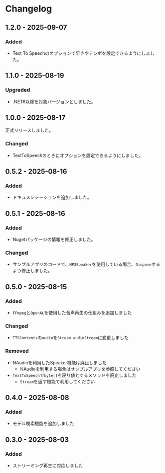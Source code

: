 # Changelog

## 1.2.0 - 2025-09-07

### Added
- Text To Speechのオプションで早さやテンポを設定できるようにしました。

## 1.1.0 - 2025-08-19

### Upgraded
- .NET6以降を対象バージョンとしました。

## 1.0.0 - 2025-08-17
正式リリースしました。
### Changed
- TextToSpeechのときにオプションを設定できるようにしました。

## 0.5.2 - 2025-08-16
### Added
- ドキュメンテーションを追加しました。

## 0.5.1 - 2025-08-16
### Added
- Nugetパッケージの情報を修正しました。

### Changed
- サンプルアプリのコードで、`MP3Speaker`を使用している場合、`Dispose`するよう修正しました。

## 0.5.0 - 2025-08-15
### Added
- `FFmpeg`と`OpenAL`を使用した音声再生の仕組みを追加しました

### Changed
- `TTSContents`の`audio`を`Stream audioStream`に変更しました

### Removed
- NAudioを利用したSpeaker機能は廃止しました
  - NAudioを利用する場合はサンプルアプリを参照してください
- `TextToSpeech`で`byte[]`を戻り値とするメソッドを廃止しました
  - `Stream`を返す機能で利用してください

## 0.4.0 - 2025-08-08
### Added
- モデル検索機能を追加しました


## 0.3.0 - 2025-08-03
### Added
- ストリーミング再生に対応しました

